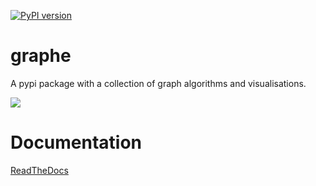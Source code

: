 [![PyPI version](https://badge.fury.io/py/graphe.svg)](https://badge.fury.io/py/graphe)

# graphe
A pypi package with a collection of graph algorithms and visualisations.

![](https://raw.githubusercontent.com/mortenjc/pygraph/main/docssource/images/long.png)


# Documentation

[ReadTheDocs](https://graphe.readthedocs.io/)
